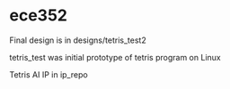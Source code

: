 # ece352

Final design is in designs/tetris\_test2

tetris\_test was initial prototype of tetris program on Linux

Tetris AI IP in ip\_repo
